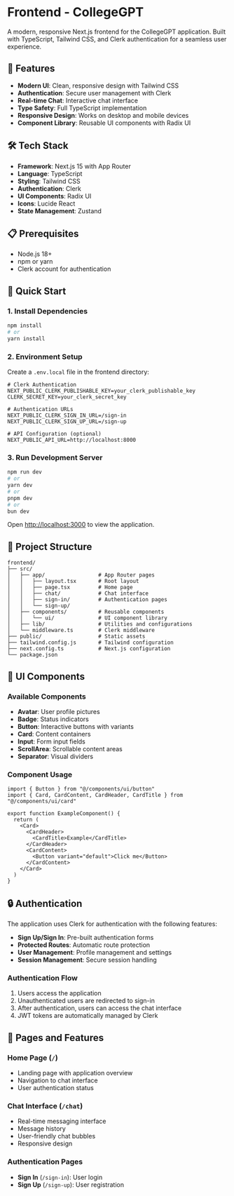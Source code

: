# Frontend - CollegeGPT

A modern, responsive Next.js frontend for the CollegeGPT application. Built with TypeScript, Tailwind CSS, and Clerk authentication for a seamless user experience.

## 🚀 Features

- **Modern UI**: Clean, responsive design with Tailwind CSS
- **Authentication**: Secure user management with Clerk
- **Real-time Chat**: Interactive chat interface
- **Type Safety**: Full TypeScript implementation
- **Responsive Design**: Works on desktop and mobile devices
- **Component Library**: Reusable UI components with Radix UI

## 🛠️ Tech Stack

- **Framework**: Next.js 15 with App Router
- **Language**: TypeScript
- **Styling**: Tailwind CSS
- **Authentication**: Clerk
- **UI Components**: Radix UI
- **Icons**: Lucide React
- **State Management**: Zustand

## 📋 Prerequisites

- Node.js 18+
- npm or yarn
- Clerk account for authentication

## 🚀 Quick Start

### 1. Install Dependencies
```bash
npm install
# or
yarn install
```

### 2. Environment Setup
Create a `.env.local` file in the frontend directory:

```env
# Clerk Authentication
NEXT_PUBLIC_CLERK_PUBLISHABLE_KEY=your_clerk_publishable_key
CLERK_SECRET_KEY=your_clerk_secret_key

# Authentication URLs
NEXT_PUBLIC_CLERK_SIGN_IN_URL=/sign-in
NEXT_PUBLIC_CLERK_SIGN_UP_URL=/sign-up

# API Configuration (optional)
NEXT_PUBLIC_API_URL=http://localhost:8000
```

### 3. Run Development Server
```bash
npm run dev
# or
yarn dev
# or
pnpm dev
# or
bun dev
```

Open [http://localhost:3000](http://localhost:3000) to view the application.

## 📁 Project Structure

```
frontend/
├── src/
│   ├── app/                 # App Router pages
│   │   ├── layout.tsx       # Root layout
│   │   ├── page.tsx         # Home page
│   │   ├── chat/            # Chat interface
│   │   ├── sign-in/         # Authentication pages
│   │   └── sign-up/
│   ├── components/          # Reusable components
│   │   └── ui/              # UI component library
│   ├── lib/                 # Utilities and configurations
│   └── middleware.ts        # Clerk middleware
├── public/                  # Static assets
├── tailwind.config.js       # Tailwind configuration
├── next.config.ts           # Next.js configuration
└── package.json
```

## 🎨 UI Components

### Available Components
- **Avatar**: User profile pictures
- **Badge**: Status indicators
- **Button**: Interactive buttons with variants
- **Card**: Content containers
- **Input**: Form input fields
- **ScrollArea**: Scrollable content areas
- **Separator**: Visual dividers

### Component Usage
```tsx
import { Button } from "@/components/ui/button"
import { Card, CardContent, CardHeader, CardTitle } from "@/components/ui/card"

export function ExampleComponent() {
  return (
    <Card>
      <CardHeader>
        <CardTitle>Example</CardTitle>
      </CardHeader>
      <CardContent>
        <Button variant="default">Click me</Button>
      </CardContent>
    </Card>
  )
}
```

## 🔒 Authentication

The application uses Clerk for authentication with the following features:

- **Sign Up/Sign In**: Pre-built authentication forms
- **Protected Routes**: Automatic route protection
- **User Management**: Profile management and settings
- **Session Management**: Secure session handling

### Authentication Flow
1. Users access the application
2. Unauthenticated users are redirected to sign-in
3. After authentication, users can access the chat interface
4. JWT tokens are automatically managed by Clerk

## 📱 Pages and Features

### Home Page (`/`)
- Landing page with application overview
- Navigation to chat interface
- User authentication status

### Chat Interface (`/chat`)
- Real-time messaging interface
- Message history
- User-friendly chat bubbles
- Responsive design

### Authentication Pages
- **Sign In** (`/sign-in`): User login
- **Sign Up** (`/sign-up`): User registration
